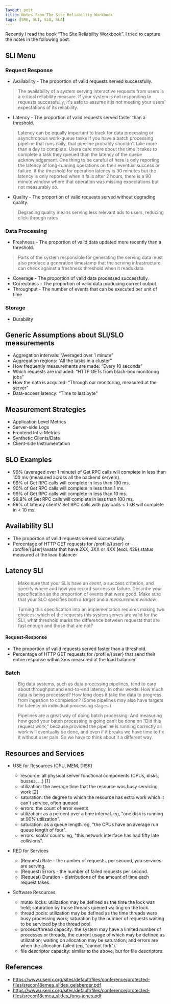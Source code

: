 ```yaml
---
layout: post
title: Notes from The Site Reliability Workbook
tags: [SRE, SLI, SLO, SLA]
---
```


Recently I read the book “The Site Reliability Workbook”. I tried to capture the notes in the following post.
  
## SLI Menu

### Request Response
  * Availability - The proportion of valid requests served successfully.
  > The availability of a system serving interactive requests from users is a critical reliability measure. If your system is not responding to requests successfully, it's safe to assume it is not meeting your users' expectations of its reliability.
  * Latency - The proportion of valid requests served faster than a threshold.
  > Latency can be equally important to track for data processing or asynchronous work-queue tasks
  > If you have a batch processing pipeline that runs daily, that pipeline probably shouldn't take more than a day to complete.
  > Users care more about the time it takes to complete a task they queued than the latency of the queue acknowledgement.
  > One thing to be careful of here is only reporting the latency of long-running operations on their eventual success or failure. If the threshold for operation latency is 30 minutes but the latency is only reported when it fails after 2 hours, there is a 90 minute window where that operation was missing expectations but not measurably so.
  * Quality - The proportion of valid requests served without degrading quality.
  > Degrading quality means serving less relevant ads to users, reducing click-through rates
  
### Data Processing
  * Freshness - The proportion of valid data updated more recently than a threshold.
  > Parts of the system responsible for generating the serving data must also produce a generation timestamp that the serving infrastructure can check against a freshness threshold when it reads data
  * Coverage - The proportion of valid data processed successfully.
  * Correctness - The proportion of valid data producing correct output.
  * Throughput - The number of events that can be executed per unit of time
  
  

### Storage
  * Durability

## Generic Assumptions about SLI/SLO measurements

* Aggregation intervals: “Averaged over 1 minute”
* Aggregation regions: “All the tasks in a cluster”
* How frequently measurements are made: “Every 10 seconds”
* Which requests are included: “HTTP GETs from black-box monitoring jobs”
* How the data is acquired: “Through our monitoring, measured at the server”
* Data-access latency: “Time to last byte”


## Measurement Strategies

* Application Level Metrics
* Server-side Logs
* Frontend Infra Metrics
* Synthetic Clients/Data
* Client-side Instrumentation

## SLO Examples
* 99% (averaged over 1 minute) of Get RPC calls will complete in less than 100 ms (measured across all the backend servers).
* 99% of Get RPC calls will complete in less than 100 ms.
* 90% of Get RPC calls will complete in less than 1 ms.
* 99% of Get RPC calls will complete in less than 10 ms.
* 99.9% of Get RPC calls will complete in less than 100 ms.
* 99% of latency clients’ Set RPC calls with payloads < 1 kB will complete in < 10 ms.


## Availability SLI
* The proportion of valid requests served successfully.
* Percentage of HTTP GET requests for /profile/{user} or /profile/{user}/avatar that have 2XX, 3XX or 4XX (excl. 429) status measured at the load balancer

## Latency SLI

> Make sure that your SLIs have an _event_, a success criterion, and specify where and how you record success or failure. Describe your specification as the proportion of events that were good. 
> Make sure that your SLO specifies both a _target_ and a _measurement window_.

> Turning this specification into an implementation requires making two choices: which of the requests this system serves are valid for the SLI, what threshold marks the difference between requests that are fast enough and those that are not?

#### Request-Response
* The proportion of valid requests served faster than a threshold.
* Percentage of HTTP GET requests for /profile/{user} that send their entire response within Xms measured at the load balancer

### Batch

> Big data systems, such as data processing pipelines, tend to care about throughput and end-to-end latency. In other words: How much data is being processed? How long does it take the data to progress from ingestion to completion? (Some pipelines may also have targets for latency on individual processing stages.)

> Pipelines are a great way of doing batch processing: And measuring how good your batch processing is going can’t be done on “Did this request work,” because provided the pipeline is running correctly all work will eventually be done, and even if it breaks we have time to fix it without user pain. So we have to think about it a different way.

## Resources and Services

* USE for Resources (CPU, MEM, DISK)
  * resource: all physical server functional components (CPUs, disks, busses, ...) [1]
  * utilization: the average time that the resource was busy servicing work [2]
  * saturation: the degree to which the resource has extra work which it can't service, often queued
  * errors: the count of error events
  * utilization: as a percent over a time interval. eg, "one disk is running at 90% utilization".
  * saturation: as a queue length. eg, "the CPUs have an average run queue length of four".
  * errors: scalar counts. eg, "this network interface has had fifty late collisions".

* RED for Services
  * (Request) Rate - the number of requests, per second, you services are serving.
  * (Request) Errors - the number of failed requests per second.
  * (Request) Duration - distributions of the amount of time each request takes.

* Software Resources
  * mutex locks: utilization may be defined as the time the lock was held; saturation by those threads queued waiting on the lock.
  * thread pools: utilization may be defined as the time threads were busy processing work; saturation by the number of requests waiting to be serviced by the thread pool.
  * process/thread capacity: the system may have a limited number of processes or threads, the current usage of which may be defined as utilization; waiting on allocation may be saturation; and errors are when the allocation failed (eg, "cannot fork").
  * file descriptor capacity: similar to the above, but for file descriptors.

## References

* https://www.usenix.org/sites/default/files/conference/protected-files/srecon18emea_slides_geisberger.pdf
* https://www.usenix.org/sites/default/files/conference/protected-files/srecon18emea_slides_fong-jones.pdf

